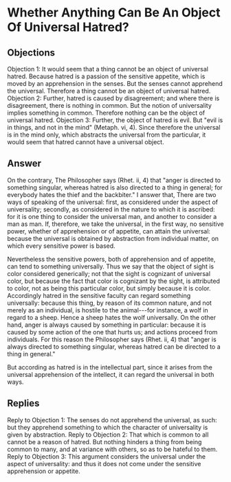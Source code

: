 # Whether Anything Can Be An Object Of Universal Hatred?
## Objections
Objection 1: It would seem that a thing cannot be an object of universal hatred. Because hatred is a passion of the sensitive appetite, which is moved by an apprehension in the senses. But the senses cannot apprehend the universal. Therefore a thing cannot be an object of universal hatred.
Objection 2: Further, hatred is caused by disagreement; and where there is disagreement, there is nothing in common. But the notion of universality implies something in common. Therefore nothing can be the object of universal hatred.
Objection 3: Further, the object of hatred is evil. But "evil is in things, and not in the mind" (Metaph. vi, 4). Since therefore the universal is in the mind only, which abstracts the universal from the particular, it would seem that hatred cannot have a universal object.
## Answer
On the contrary, The Philosopher says (Rhet. ii, 4) that "anger is directed to something singular, whereas hatred is also directed to a thing in general; for everybody hates the thief and the backbiter."
I answer that, There are two ways of speaking of the universal: first, as considered under the aspect of universality; secondly, as considered in the nature to which it is ascribed: for it is one thing to consider the universal man, and another to consider a man as man. If, therefore, we take the universal, in the first way, no sensitive power, whether of apprehension or of appetite, can attain the universal: because the universal is obtained by abstraction from individual matter, on which every sensitive power is based.

Nevertheless the sensitive powers, both of apprehension and of appetite, can tend to something universally. Thus we say that the object of sight is color considered generically; not that the sight is cognizant of universal color, but because the fact that color is cognizant by the sight, is attributed to color, not as being this particular color, but simply because it is color. Accordingly hatred in the sensitive faculty can regard something universally: because this thing, by reason of its common nature, and not merely as an individual, is hostile to the animal---for instance, a wolf in regard to a sheep. Hence a sheep hates the wolf universally. On the other hand, anger is always caused by something in particular: because it is caused by some action of the one that hurts us; and actions proceed from individuals. For this reason the Philosopher says (Rhet. ii, 4) that "anger is always directed to something singular, whereas hatred can be directed to a thing in general."

But according as hatred is in the intellectual part, since it arises from the universal apprehension of the intellect, it can regard the universal in both ways.
## Replies
Reply to Objection 1: The senses do not apprehend the universal, as such: but they apprehend something to which the character of universality is given by abstraction.
Reply to Objection 2: That which is common to all cannot be a reason of hatred. But nothing hinders a thing from being common to many, and at variance with others, so as to be hateful to them.
Reply to Objection 3: This argument considers the universal under the aspect of universality: and thus it does not come under the sensitive apprehension or appetite.
